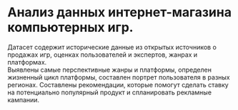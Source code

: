 # Анализ данных интернет-магазина компьютерных игр. 

Датасет содержит исторические данные  из открытых источников  о продажах игр, оценках пользователей и экспертов, жанрах и платформах.  
Выявлены самые перспективные жанры и платформы, определен жизненный цикл платформы, составлен портрет пользователя в разных регионах. 
Составлены рекомендации, которые помогут сделать ставку на потенциально популярный продукт и спланировать рекламные кампании.




